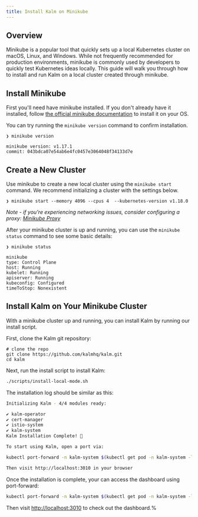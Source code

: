 ```yaml
---
title: Install Kalm on Minikube
---
```


## Overview

Minikube is a popular tool that quickly sets up a local Kubernetes cluster on macOS, Linux, and Windows. While not frequently recommended for production environments, minikube is commonly used by developers to quickly test Kubernetes ideas locally. This guide will walk you through how to install and run Kalm on a local cluster created through minikube.

## Install Minikube

First you'll need have minikube installed. If you don't already have it installed, follow [the official minikube documentation](https://minikube.sigs.k8s.io/docs/start/) to install it on your OS.

You can try running the `minikube version` command to confirm installation.

```
❯ minikube version

minikube version: v1.17.1
commit: 043bdca07e54ab6e4fc0457e3064048f34133d7e
```

## Create a New Cluster

Use minikube to create a new local cluster using the `minikube start` command. We recommend initializing a cluster with the settings below.

```
❯ minikube start --memory 4096 --cpus 4  --kubernetes-version v1.18.0
```

*Note - if you're experiencing networking issues, consider configuring a proxy: [Minikube Proxy](https://minikube.sigs.k8s.io/docs/reference/networking/proxy/)*

After your minikube cluster is up and running, you can use the `minikube status` command to see some basic details:

```
❯ minikube status

minikube
type: Control Plane
host: Running
kubelet: Running
apiserver: Running
kubeconfig: Configured
timeToStop: Nonexistent
```

## Install Kalm on Your Minikube Cluster

With a minikube cluster up and running, you can install Kalm by running our install script.

First, clone the Kalm git repository:

```
# clone the repo
git clone https://github.com/kalmhq/kalm.git
cd kalm
```

Next, run the install script to install Kalm:

```bash
./scripts/install-local-mode.sh
```

The installation log should be similar as this:

```bash
Initializing Kalm - 4/4 modules ready:

✔ kalm-operator
✔ cert-manager
✔ istio-system
✔ kalm-system
Kalm Installation Complete! 🎉

To start using Kalm, open a port via:

kubectl port-forward -n kalm-system $(kubectl get pod -n kalm-system -l app=kalm -ojsonpath="{.items[0].metadata.name}") 3010:3010

Then visit http://localhost:3010 in your browser
```

Once the installation is complete, your can access the dashboard using port-forward:

```bash
kubectl port-forward -n kalm-system $(kubectl get pod -n kalm-system -l app=kalm -ojsonpath="{.items[0].metadata.name}") 3010:3010
```

Then visit [http://localhost:3010](http://localhost:3010) to check out the dashboard.%
